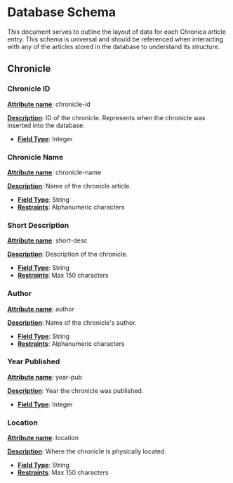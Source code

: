 # Database Schema

This document serves to outline the layout of data for each Chronica article entry. This schema is universal and should be referenced when interacting with any of the articles stored in the database to understand its structure.

## Chronicle

### Chronicle ID

**<u>Attribute name</u>**: chronicle-id

**<u>Description</u>**: ID of the chronicle. Represents when the chronicle was inserted into the database.

* <u>**Field Type**</u>: Integer

### Chronicle Name

<u>**Attribute name**</u>: chronicle-name

**<u>Description</u>**: Name of the chronicle article.

* <u>**Field Type**</u>: String
* <u>**Restraints**</u>: Alphanumeric characters

### Short Description

<u>**Attribute name**</u>: short-desc

**<u>Description</u>**: Description of the chronicle.

* <u>**Field Type**</u>: String
* <u>**Restraints**</u>: Max 150 characters

### Author
<u>**Attribute name**</u>: author

**<u>Description</u>**: Name of the chronicle's author.

* <u>**Field Type**</u>: String
* <u>**Restraints**</u>: Alphanumeric characters

### Year Published
<u>**Attribute name**</u>: year-pub

**<u>Description</u>**: Year the chronicle was published.

* <u>**Field Type**</u>: Integer


### Location
<u>**Attribute name**</u>: location

**<u>Description</u>**: Where the chronicle is physically located.

* <u>**Field Type**</u>: String
* <u>**Restraints**</u>: Max 150 characters


